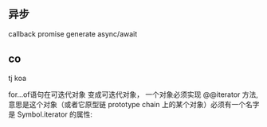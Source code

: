 ## 异步
callback promise generate async/await

## co
tj koa

for...of语句在可迭代对象
变成可迭代对象， 一个对象必须实现 @@iterator 方法, 意思是这个对象（或者它原型链 prototype chain 上的某个对象）必须有一个名字是 Symbol.iterator 的属性: